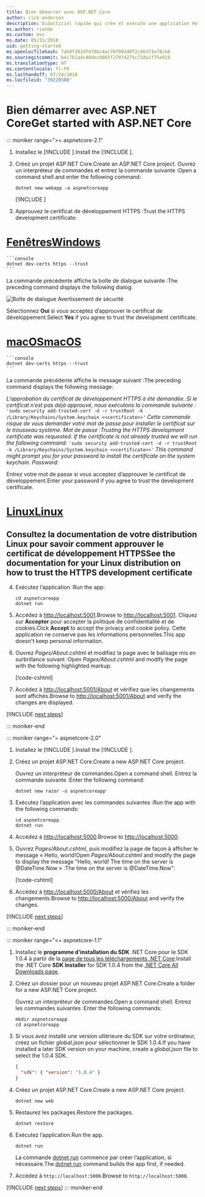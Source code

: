 ```yaml
---
title: Bien démarrer avec ASP.NET Core
author: rick-anderson
description: Didacticiel rapide qui crée et exécute une application Hello World simple à l’aide d’ASP.NET Core.
ms.author: riande
ms.custom: mvc
ms.date: 05/31/2018
uid: getting-started
ms.openlocfilehash: 7ab9f303d74786c4ac76f002d0f2c66371e78cb8
ms.sourcegitcommit: b4c7b1a4c48dec0865f27874275c73da1f75e918
ms.translationtype: HT
ms.contentlocale: fr-FR
ms.lasthandoff: 07/24/2018
ms.locfileid: "39228580"
---
```

# <a name="get-started-with-aspnet-core"></a><span data-ttu-id="4113f-103">Bien démarrer avec ASP.NET Core</span><span class="sxs-lookup"><span data-stu-id="4113f-103">Get started with ASP.NET Core</span></span>

::: moniker range=">= aspnetcore-2.1"

1. <span data-ttu-id="4113f-104">Installez le [!INCLUDE [](~/includes/2.1-SDK.md)].</span><span class="sxs-lookup"><span data-stu-id="4113f-104">Install the [!INCLUDE [](~/includes/2.1-SDK.md)].</span></span>

2. <span data-ttu-id="4113f-105">Créez un projet ASP.NET Core.</span><span class="sxs-lookup"><span data-stu-id="4113f-105">Create an ASP.NET Core project.</span></span> <span data-ttu-id="4113f-106">Ouvrez un interpréteur de commandes et entrez la commande suivante :</span><span class="sxs-lookup"><span data-stu-id="4113f-106">Open a command shell and enter the following command:</span></span>

    ```console
    dotnet new webapp -o aspnetcoreapp
    ```

    [!INCLUDE [](~/includes/webapp-alias-notice.md)]

3. <span data-ttu-id="4113f-107">Approuvez le certificat de développement HTTPS :</span><span class="sxs-lookup"><span data-stu-id="4113f-107">Trust the HTTPS development certificate:</span></span>

# <a name="windowstabwindows"></a>[<span data-ttu-id="4113f-108">Fenêtres</span><span class="sxs-lookup"><span data-stu-id="4113f-108">Windows</span></span>](#tab/windows)

    ```console
    dotnet dev-certs https --trust
    ```

   <span data-ttu-id="4113f-109">La commande précédente affiche la boîte de dialogue suivante :</span><span class="sxs-lookup"><span data-stu-id="4113f-109">The preceding command displays the following dialog:</span></span>

   ![Boîte de dialogue Avertissement de sécurité](_static/cert.png)

   <span data-ttu-id="4113f-111">Sélectionnez **Oui** si vous acceptez d’approuver le certificat de développement.</span><span class="sxs-lookup"><span data-stu-id="4113f-111">Select **Yes** if you agree to trust the development certificate.</span></span>

# <a name="macostabmacos"></a>[<span data-ttu-id="4113f-112">macOS</span><span class="sxs-lookup"><span data-stu-id="4113f-112">macOS</span></span>](#tab/macos)

    ```console
    dotnet dev-certs https --trust
    ```

   <span data-ttu-id="4113f-113">La commande précédente affiche le message suivant :</span><span class="sxs-lookup"><span data-stu-id="4113f-113">The preceding command displays the following message:</span></span>

   <span data-ttu-id="4113f-114">*L’approbation du certificat de développement HTTPS a été demandée. Si le certificat n’est pas déjà approuvé, nous exécutons la commande suivante :* `'sudo security add-trusted-cert -d -r trustRoot -k /Library/Keychains/System.keychain <<certificate>>'` *Cette commande risque de vous demander votre mot de passe pour installer le certificat sur le trousseau système.    Mot de passe :*</span><span class="sxs-lookup"><span data-stu-id="4113f-114">*Trusting the HTTPS development certificate was requested. If the certificate is not already trusted we will run the following command:* `'sudo security add-trusted-cert -d -r trustRoot -k /Library/Keychains/System.keychain <<certificate>>'` *This command might prompt you for your password to install the certificate on the system keychain.    Password:*</span></span>

   <span data-ttu-id="4113f-115">Entrez votre mot de passe si vous acceptez d’approuver le certificat de développement.</span><span class="sxs-lookup"><span data-stu-id="4113f-115">Enter your password if you agree to trust the development certificate.</span></span>

# <a name="linuxtablinux"></a>[<span data-ttu-id="4113f-116">Linux</span><span class="sxs-lookup"><span data-stu-id="4113f-116">Linux</span></span>](#tab/linux)

   <a name="see-the-documentation-for-your-linux-distribution-on-how-to-trust-the-https-development-certificate"></a><span data-ttu-id="4113f-117">Consultez la documentation de votre distribution Linux pour savoir comment approuver le certificat de développement HTTPS</span><span class="sxs-lookup"><span data-stu-id="4113f-117">See the documentation for your Linux distribution on how to trust the HTTPS development certificate</span></span>
---

4. <span data-ttu-id="4113f-118">Exécutez l’application :</span><span class="sxs-lookup"><span data-stu-id="4113f-118">Run the app:</span></span>

    ```console
    cd aspnetcoreapp
    dotnet run
    ```

5. <span data-ttu-id="4113f-119">Accédez à [http://localhost:5001](http://localhost:5001).</span><span class="sxs-lookup"><span data-stu-id="4113f-119">Browse to [http://localhost:5001](http://localhost:5001).</span></span>  <span data-ttu-id="4113f-120">Cliquez sur **Accepter** pour accepter la politique de confidentialité et de cookies.</span><span class="sxs-lookup"><span data-stu-id="4113f-120">Click **Accept** to accept the privacy and cookie policy.</span></span> <span data-ttu-id="4113f-121">Cette application ne conserve pas les informations personnelles.</span><span class="sxs-lookup"><span data-stu-id="4113f-121">This app doesn't keep personal information.</span></span>

6. <span data-ttu-id="4113f-122">Ouvrez *Pages/About.cshtml* et modifiez la page avec le balisage mis en surbrillance suivant :</span><span class="sxs-lookup"><span data-stu-id="4113f-122">Open *Pages/About.cshtml* and modify the page with the following highlighted markup:</span></span>

    [!code-cshtml[](sample/getting-started/about.cshtml?highlight=9)]

7. <span data-ttu-id="4113f-123">Accédez à [http://localhost:5001/About](http://localhost:5001/About) et vérifiez que les changements sont affichés.</span><span class="sxs-lookup"><span data-stu-id="4113f-123">Browse to [http://localhost:5001/About](http://localhost:5001/About) and verify the changes are displayed.</span></span>

[!INCLUDE [next steps](~/includes/getting-started/next-steps.md)]

::: moniker-end

::: moniker range="= aspnetcore-2.0"

1. <span data-ttu-id="4113f-124">Installez le [!INCLUDE [](~/includes/net-core-sdk-download-link.md)].</span><span class="sxs-lookup"><span data-stu-id="4113f-124">Install the [!INCLUDE [](~/includes/net-core-sdk-download-link.md)].</span></span>

2. <span data-ttu-id="4113f-125">Créez un projet ASP.NET Core.</span><span class="sxs-lookup"><span data-stu-id="4113f-125">Create a new ASP.NET Core project.</span></span>

   <span data-ttu-id="4113f-126">Ouvrez un interpréteur de commandes.</span><span class="sxs-lookup"><span data-stu-id="4113f-126">Open a command shell.</span></span> <span data-ttu-id="4113f-127">Entrez la commande suivante :</span><span class="sxs-lookup"><span data-stu-id="4113f-127">Enter the following command:</span></span>

    ```console
    dotnet new razor -o aspnetcoreapp
    ```

3. <span data-ttu-id="4113f-128">Exécutez l’application avec les commandes suivantes :</span><span class="sxs-lookup"><span data-stu-id="4113f-128">Run the app with the following commands:</span></span>

    ```console
    cd aspnetcoreapp
    dotnet run
    ```

4. <span data-ttu-id="4113f-129">Accédez à [http://localhost:5000](http://localhost:5000).</span><span class="sxs-lookup"><span data-stu-id="4113f-129">Browse to [http://localhost:5000](http://localhost:5000).</span></span>

5. <span data-ttu-id="4113f-130">Ouvrez *Pages/About.cshtml*, puis modifiez la page de façon à afficher le message « Hello, world!</span><span class="sxs-lookup"><span data-stu-id="4113f-130">Open *Pages/About.cshtml* and modify the page to display the message "Hello, world!</span></span> <span data-ttu-id="4113f-131">The time on the server is @DateTime.Now » :</span><span class="sxs-lookup"><span data-stu-id="4113f-131">The time on the server is @DateTime.Now":</span></span>

    [!code-cshtml[](sample/getting-started/about.cshtml?highlight=9&range=1-9)]

6. <span data-ttu-id="4113f-132">Accédez à [http://localhost:5000/About](http://localhost:5000/About) et vérifiez les changements.</span><span class="sxs-lookup"><span data-stu-id="4113f-132">Browse to [http://localhost:5000/About](http://localhost:5000/About) and verify the changes.</span></span>

[!INCLUDE [next steps](~/includes/getting-started/next-steps.md)]

::: moniker-end

::: moniker range="<= aspnetcore-1.1"

1. <span data-ttu-id="4113f-133">Installez le **programme d’installation du SDK** .NET Core pour le SDK 1.0.4 à partir de la [page de tous les téléchargements .NET Core](https://www.microsoft.com/net/download/all).</span><span class="sxs-lookup"><span data-stu-id="4113f-133">Install the .NET Core **SDK Installer** for SDK 1.0.4 from the [.NET Core All Downloads page](https://www.microsoft.com/net/download/all).</span></span>

2. <span data-ttu-id="4113f-134">Créez un dossier pour un nouveau projet ASP.NET Core.</span><span class="sxs-lookup"><span data-stu-id="4113f-134">Create a folder for a new ASP.NET Core project.</span></span>

   <span data-ttu-id="4113f-135">Ouvrez un interpréteur de commandes.</span><span class="sxs-lookup"><span data-stu-id="4113f-135">Open a command shell.</span></span> <span data-ttu-id="4113f-136">Entrez les commandes suivantes :</span><span class="sxs-lookup"><span data-stu-id="4113f-136">Enter the following commands:</span></span>

   ```console
   mkdir aspnetcoreapp
   cd aspnetcoreapp
   ```

3. <span data-ttu-id="4113f-137">Si vous avez installé une version ultérieure du SDK sur votre ordinateur, créez un fichier *global.json* pour sélectionner le SDK 1.0.4.</span><span class="sxs-lookup"><span data-stu-id="4113f-137">If you have installed a later SDK version on your machine, create a *global.json* file to select the 1.0.4 SDK.</span></span>

   ```json
   {
     "sdk": { "version": "1.0.4" }
   }
   ```

4. <span data-ttu-id="4113f-138">Créez un projet ASP.NET Core.</span><span class="sxs-lookup"><span data-stu-id="4113f-138">Create a new ASP.NET Core project.</span></span>

   ```console
   dotnet new web
   ```

5. <span data-ttu-id="4113f-139">Restaurez les packages.</span><span class="sxs-lookup"><span data-stu-id="4113f-139">Restore the packages.</span></span>

    ```console
    dotnet restore
    ```

6. <span data-ttu-id="4113f-140">Exécutez l’application.</span><span class="sxs-lookup"><span data-stu-id="4113f-140">Run the app.</span></span>

   ```console
   dotnet run
   ```

   <span data-ttu-id="4113f-141">La commande [dotnet run](/dotnet/core/tools/dotnet-run) commence par créer l’application, si nécessaire.</span><span class="sxs-lookup"><span data-stu-id="4113f-141">The [dotnet run](/dotnet/core/tools/dotnet-run) command builds the app first, if needed.</span></span>

7. <span data-ttu-id="4113f-142">Accédez à `http://localhost:5000`.</span><span class="sxs-lookup"><span data-stu-id="4113f-142">Browse to `http://localhost:5000`.</span></span>

[!INCLUDE [next steps](~/includes/getting-started/next-steps.md)]
::: moniker-end
